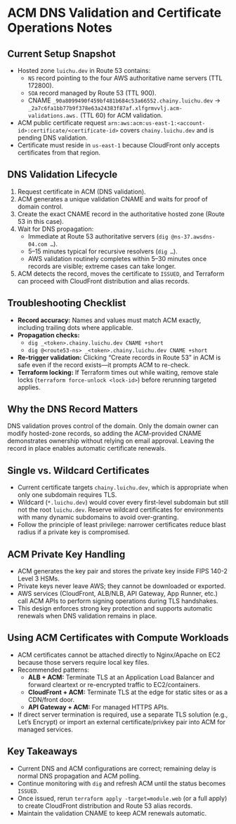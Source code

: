 # ACM DNS Validation and Certificate Operations Notes

## Current Setup Snapshot
- Hosted zone `luichu.dev` in Route 53 contains:
  - `NS` record pointing to the four AWS authoritative name servers (TTL 172800).
  - `SOA` record managed by Route 53 (TTL 900).
  - CNAME `_90a8099490f459bf481b684c53a66552.chainy.luichu.dev` → `_2a7c6fa1bb77b9f378e63a24383f87af.xlfgrmvvlj.acm-validations.aws.` (TTL 60) for ACM validation.
- ACM public certificate request `arn:aws:acm:us-east-1:<account-id>:certificate/<certificate-id>` covers `chainy.luichu.dev` and is pending DNS validation.
- Certificate must reside in `us-east-1` because CloudFront only accepts certificates from that region.

## DNS Validation Lifecycle
1. Request certificate in ACM (DNS validation).
2. ACM generates a unique validation CNAME and waits for proof of domain control.
3. Create the exact CNAME record in the authoritative hosted zone (Route 53 in this case).
4. Wait for DNS propagation:
   - Immediate at Route 53 authoritative servers (`dig @ns-37.awsdns-04.com …`).
   - 5–15 minutes typical for recursive resolvers (`dig …`).
   - AWS validation routinely completes within 5–30 minutes once records are visible; extreme cases can take longer.
5. ACM detects the record, moves the certificate to `ISSUED`, and Terraform can proceed with CloudFront distribution and alias records.

## Troubleshooting Checklist
- **Record accuracy:** Names and values must match ACM exactly, including trailing dots where applicable.
- **Propagation checks:**
  - `dig _<token>.chainy.luichu.dev CNAME +short`
  - `dig @<route53-ns> _<token>.chainy.luichu.dev CNAME +short`
- **Re-trigger validation:** Clicking “Create records in Route 53” in ACM is safe even if the record exists—it prompts ACM to re-check.
- **Terraform locking:** If Terraform times out while waiting, remove stale locks (`terraform force-unlock <lock-id>`) before rerunning targeted applies.

## Why the DNS Record Matters
DNS validation proves control of the domain. Only the domain owner can modify hosted-zone records, so adding the ACM-provided CNAME demonstrates ownership without relying on email approval. Leaving the record in place enables automatic certificate renewals.

## Single vs. Wildcard Certificates
- Current certificate targets `chainy.luichu.dev`, which is appropriate when only one subdomain requires TLS.
- Wildcard (`*.luichu.dev`) would cover every first-level subdomain but still not the root `luichu.dev`. Reserve wildcard certificates for environments with many dynamic subdomains to avoid over-granting.
- Follow the principle of least privilege: narrower certificates reduce blast radius if a private key is compromised.

## ACM Private Key Handling
- ACM generates the key pair and stores the private key inside FIPS 140-2 Level 3 HSMs.
- Private keys never leave AWS; they cannot be downloaded or exported.
- AWS services (CloudFront, ALB/NLB, API Gateway, App Runner, etc.) call ACM APIs to perform signing operations during TLS handshakes.
- This design enforces strong key protection and supports automatic renewals when DNS validation remains in place.

## Using ACM Certificates with Compute Workloads
- ACM certificates cannot be attached directly to Nginx/Apache on EC2 because those servers require local key files.
- Recommended patterns:
  - **ALB + ACM:** Terminate TLS at an Application Load Balancer and forward cleartext or re-encrypted traffic to EC2/containers.
  - **CloudFront + ACM:** Terminate TLS at the edge for static sites or as a CDN/front door.
  - **API Gateway + ACM:** For managed HTTPS APIs.
- If direct server termination is required, use a separate TLS solution (e.g., Let’s Encrypt) or import an external certificate/privkey pair into ACM for managed services.

## Key Takeaways
- Current DNS and ACM configurations are correct; remaining delay is normal DNS propagation and ACM polling.
- Continue monitoring with `dig` and refresh ACM until the status becomes `ISSUED`.
- Once issued, rerun `terraform apply -target=module.web` (or a full apply) to create CloudFront distribution and Route 53 alias records.
- Maintain the validation CNAME to keep ACM renewals automatic.
